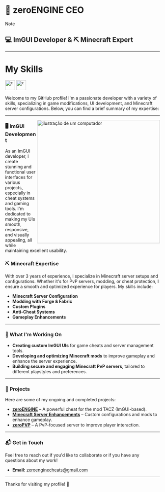 
# 🔔 zeroENGINE CEO

> [!NOTE]
> ## 💻 ImGUI Developer & ⛏️ Minecraft Expert
>
> -------------------------------------
> # My Skills 
> <code><img height="32" src="https://cdn.iconscout.com/icon/free/png-512/c-programming-569564.png" alt="c"/></code>
> <code><img height="32" src="[https://cdn.iconscout.com/icon/free/png-512/c-programming-569564.png](https://cdn.iconscout.com/icon/free/png-512/free-c-logo-icon-download-in-svg-png-gif-file-formats--brand-development-tools-pack-logos-icons-226082.png)" alt="c"/></code>






Welcome to my GitHub profile! I'm a passionate developer with a variety of skills, specializing in game modifications, UI development, and Minecraft server configurations. Below, you can find a brief summary of my expertise:

---
<img src="https://raw.githubusercontent.com/MicaelliMedeiros/micaellimedeiros/master/image/computer-illustration.png" alt="ilustração de um computador" min-width="400px" max-width="400px" width="400px" align="right">

### 🖥️ **ImGUI Development**
As an ImGUI developer, I create stunning and functional user interfaces for various projects, especially in cheat systems and gaming tools. I'm dedicated to making my UIs smooth, responsive, and visually appealing, all while maintaining excellent usability.

### ⛏️ **Minecraft Expertise**
With over 3 years of experience, I specialize in Minecraft server setups and configurations. Whether it's for PvP servers, modding, or cheat protection, I ensure a smooth and optimized experience for players. My skills include:

- **Minecraft Server Configuration**  
- **Modding with Forge & Fabric**  
- **Custom Plugins**  
- **Anti-Cheat Systems**
- **Gameplay Enhancements**

---

### 🚀 **What I'm Working On**

- **Creating custom ImGUI UIs** for game cheats and server management tools.
- **Developing and optimizing Minecraft mods** to improve gameplay and enhance the server experience.
- **Building secure and engaging Minecraft PvP servers**, tailored to different playstyles and preferences.

---

### 📂 **Projects**

Here are some of my ongoing and completed projects:

- **[zeroENGINE](#)** – A powerful cheat for the mod TACZ (ImGUI-based).
- **[Minecraft Server Enhancements](#)** – Custom configurations and mods to enhance gameplay.
- **[zeroPVP](#)** – A PvP-focused server to improve player interaction.

---

### 📬 **Get in Touch**

Feel free to reach out if you'd like to collaborate or if you have any questions about my work!

- **Email:** zeroenginecheats@gmail.com


---

Thanks for visiting my profile! 🚀
